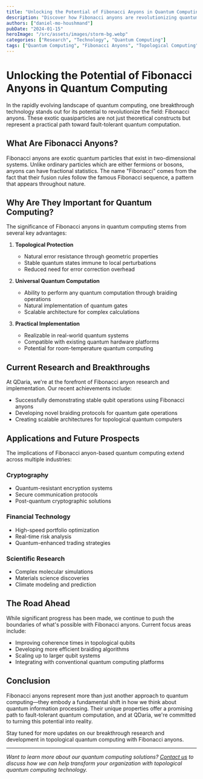 ```yaml
---
title: "Unlocking the Potential of Fibonacci Anyons in Quantum Computing"
description: "Discover how Fibonacci anyons are revolutionizing quantum computing through topological protection and fault-tolerant quantum operations."
authors: ["daniel-mo-houshmand"]
pubDate: "2024-01-15"
heroImage: "/src/assets/images/storm-bg.webp"
categories: ["Research", "Technology", "Quantum Computing"]
tags: ["Quantum Computing", "Fibonacci Anyons", "Topological Computing", "Research"]
---
```


# Unlocking the Potential of Fibonacci Anyons in Quantum Computing

In the rapidly evolving landscape of quantum computing, one breakthrough technology stands out for its potential to revolutionize the field: Fibonacci anyons. These exotic quasiparticles are not just theoretical constructs but represent a practical path toward fault-tolerant quantum computation.

## What Are Fibonacci Anyons?

Fibonacci anyons are exotic quantum particles that exist in two-dimensional systems. Unlike ordinary particles which are either fermions or bosons, anyons can have fractional statistics. The name "Fibonacci" comes from the fact that their fusion rules follow the famous Fibonacci sequence, a pattern that appears throughout nature.

## Why Are They Important for Quantum Computing?

The significance of Fibonacci anyons in quantum computing stems from several key advantages:

1. **Topological Protection**
   - Natural error resistance through geometric properties
   - Stable quantum states immune to local perturbations
   - Reduced need for error correction overhead

2. **Universal Quantum Computation**
   - Ability to perform any quantum computation through braiding operations
   - Natural implementation of quantum gates
   - Scalable architecture for complex calculations

3. **Practical Implementation**
   - Realizable in real-world quantum systems
   - Compatible with existing quantum hardware platforms
   - Potential for room-temperature quantum computing

## Current Research and Breakthroughs

At QDaria, we're at the forefront of Fibonacci anyon research and implementation. Our recent achievements include:

- Successfully demonstrating stable qubit operations using Fibonacci anyons
- Developing novel braiding protocols for quantum gate operations
- Creating scalable architectures for topological quantum computers

## Applications and Future Prospects

The implications of Fibonacci anyon-based quantum computing extend across multiple industries:

### Cryptography
- Quantum-resistant encryption systems
- Secure communication protocols
- Post-quantum cryptographic solutions

### Financial Technology
- High-speed portfolio optimization
- Real-time risk analysis
- Quantum-enhanced trading strategies

### Scientific Research
- Complex molecular simulations
- Materials science discoveries
- Climate modeling and prediction

## The Road Ahead

While significant progress has been made, we continue to push the boundaries of what's possible with Fibonacci anyons. Current focus areas include:

- Improving coherence times in topological qubits
- Developing more efficient braiding algorithms
- Scaling up to larger qubit systems
- Integrating with conventional quantum computing platforms

## Conclusion

Fibonacci anyons represent more than just another approach to quantum computing—they embody a fundamental shift in how we think about quantum information processing. Their unique properties offer a promising path to fault-tolerant quantum computation, and at QDaria, we're committed to turning this potential into reality.

Stay tuned for more updates on our breakthrough research and development in topological quantum computing with Fibonacci anyons.

---

*Want to learn more about our quantum computing solutions? [Contact us](/contact) to discuss how we can help transform your organization with topological quantum computing technology.*
